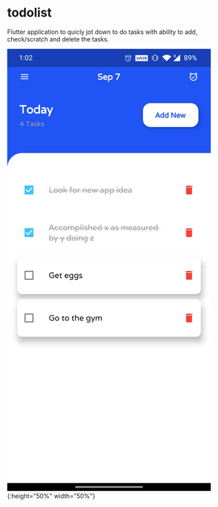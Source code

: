 # todolist

Flutter application to quicly jot down to do tasks with ability to add, check/scratch and delete the tasks. 

![Screenshot](/Screenshot.jpg){:height="50%" width="50%"}
